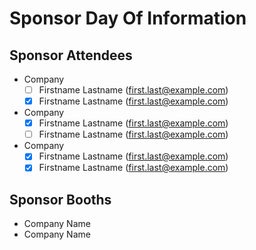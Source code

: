 # Sponsor Day Of Information

## Sponsor Attendees

* Company 
  - [ ] Firstname Lastname (first.last@example.com)
  - [X] Firstname Lastname (first.last@example.com)

* Company
  - [X] Firstname Lastname (first.last@example.com)
  - [ ] Firstname Lastname (first.last@example.com)
* Company
  - [X] Firstname Lastname (first.last@example.com)
  - [X] Firstname Lastname (first.last@example.com)

## Sponsor Booths

* Company Name
* Company Name

